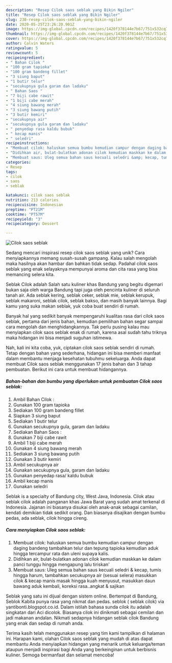 ```yaml
---
description: "Resep Cilok saos seblak yang Bikin Ngiler"
title: "Resep Cilok saos seblak yang Bikin Ngiler"
slug: 230-resep-cilok-saos-seblak-yang-bikin-ngiler
date: 2020-05-25T23:26:20.901Z
image: https://img-global.cpcdn.com/recipes/1420f378144e7b67/751x532cq70/cilok-saos-seblak-foto-resep-utama.jpg
thumbnail: https://img-global.cpcdn.com/recipes/1420f378144e7b67/751x532cq70/cilok-saos-seblak-foto-resep-utama.jpg
cover: https://img-global.cpcdn.com/recipes/1420f378144e7b67/751x532cq70/cilok-saos-seblak-foto-resep-utama.jpg
author: Calvin Waters
ratingvalue: 5
reviewcount: 5
recipeingredient:
- " Bahan Cilok "
- "100 gram tapioka"
- "100 gram bandeng fillet"
- "3 siung baput"
- "1 butir telur"
- "secukupnya gula garam dan ladaku"
- " Bahan Saos "
- "7 biji cabe rawit"
- "1 biji cabe merah"
- "4 siung bawang merah"
- "3 siung bawang putih"
- "3 butir kemiri"
- "secukupnya air"
- "secukupnya gula garam dan ladaku"
- " penyedap rasa kaldu bubuk"
- " kecap manis"
- " seledri"
recipeinstructions:
- "Membuat cilok: haluskan semua bumbu kemudian campur dengan daging bandeng tambahkan telur dan tepung tapioka kemudian aduk hingga tercampur rata dan uleni supaya kalis."
- "Didihkan air, bulat-bulatkan adonan cilok kemudian maskkan ke dalam panci tunggu hingga mengapung lalu tiriskan&#39;"
- "Membuat saus: Uleg semua bahan saus kecuali seledri &amp; kecap, tumis hingga harum, tambahkan secukupnya air (sesuai selera) masukkan cilok &amp; kecap manis masak hingga kuah menyusut, masukkan daun bawang aduk kembali, koreksi rasa..angkat &amp; sajikan"
categories:
- Resep
tags:
- cilok
- saos
- seblak

katakunci: cilok saos seblak 
nutrition: 213 calories
recipecuisine: Indonesian
preptime: "PT21M"
cooktime: "PT57M"
recipeyield: "3"
recipecategory: Dessert

---
```



![Cilok saos seblak](https://img-global.cpcdn.com/recipes/1420f378144e7b67/751x532cq70/cilok-saos-seblak-foto-resep-utama.jpg)

Sedang mencari inspirasi resep cilok saos seblak yang unik? Cara menyiapkannya memang susah-susah gampang. Kalau salah mengolah maka hasilnya akan hambar dan bahkan tidak sedap. Padahal cilok saos seblak yang enak selayaknya mempunyai aroma dan cita rasa yang bisa memancing selera kita.

Seblak Cilok adalah Salah satu kuliner khas Bandung yang begitu digemari bukan saja oleh warga Bandung tapi juga oleh pencinta kuliner di seluruh tanah air. Ada seblak kering, seblak ceker, seblak mie, seblak kerupuk, seblak makaroni, seblak cilok, seblak bakso, dan masih banyak lainnya. Bagi kamu yang suka makan seblak, yuk coba buat sendiri di rumah.

Banyak hal yang sedikit banyak mempengaruhi kualitas rasa dari cilok saos seblak, pertama dari jenis bahan, kemudian pemilihan bahan segar sampai cara mengolah dan menghidangkannya. Tak perlu pusing kalau mau menyiapkan cilok saos seblak enak di rumah, karena asal sudah tahu triknya maka hidangan ini bisa menjadi suguhan istimewa.


Nah, kali ini kita coba, yuk, ciptakan cilok saos seblak sendiri di rumah. Tetap dengan bahan yang sederhana, hidangan ini bisa memberi manfaat dalam membantu menjaga kesehatan tubuhmu sekeluarga. Anda dapat membuat Cilok saos seblak menggunakan 17 jenis bahan dan 3 tahap pembuatan. Berikut ini cara untuk membuat hidangannya.

<!--inarticleads1-->

##### Bahan-bahan dan bumbu yang diperlukan untuk pembuatan Cilok saos seblak:

1. Ambil  Bahan Cilok :
1. Gunakan 100 gram tapioka
1. Sediakan 100 gram bandeng fillet
1. Siapkan 3 siung baput
1. Sediakan 1 butir telur
1. Gunakan secukupnya gula, garam dan ladaku
1. Sediakan  Bahan Saos :
1. Gunakan 7 biji cabe rawit
1. Ambil 1 biji cabe merah
1. Gunakan 4 siung bawang merah
1. Sediakan 3 siung bawang putih
1. Gunakan 3 butir kemiri
1. Ambil secukupnya air
1. Gunakan secukupnya gula, garam dan ladaku
1. Gunakan  penyedap rasa/ kaldu bubuk
1. Ambil  kecap manis
1. Gunakan  seledri


Seblak is a specialty of Bandung city, West Java, Indonesia. Cilok atau seblak cilok adalah panganan khas Jawa Barat yang sudah amat terkenal di Indonesia. Jajanan ini biasanya disukai oleh anak-anak sebagai camilan, kendati demikian tidak sedikit orang. Dan biasanya disajikan dengan bumbu pedas, ada seblak, cilok hingga cireng. 

<!--inarticleads2-->

##### Cara menyiapkan Cilok saos seblak:

1. Membuat cilok: haluskan semua bumbu kemudian campur dengan daging bandeng tambahkan telur dan tepung tapioka kemudian aduk hingga tercampur rata dan uleni supaya kalis.
1. Didihkan air, bulat-bulatkan adonan cilok kemudian maskkan ke dalam panci tunggu hingga mengapung lalu tiriskan&#39;
1. Membuat saus: Uleg semua bahan saus kecuali seledri &amp; kecap, tumis hingga harum, tambahkan secukupnya air (sesuai selera) masukkan cilok &amp; kecap manis masak hingga kuah menyusut, masukkan daun bawang aduk kembali, koreksi rasa..angkat &amp; sajikan


Seblak yang satu ini dijual dengan sistem online. Bertempat di Bandung, Seblok Kabita punya rasa yang nikmat dan pedas. seblok ( seblak cilok) via yantibonti.blogspot.co.id. Dalam istilah bahasa sunda cilok itu adalah singkatan dari Aci dicolok. Biasanya cilok ini dinikmati sebagai cemilan dan jadi makanan andalan. Nikmati sedapnya hidangan seblak cilok Bandung yang enak dan sedap di rumah anda. 

Terima kasih telah menggunakan resep yang tim kami tampilkan di halaman ini. Harapan kami, olahan Cilok saos seblak yang mudah di atas dapat membantu Anda menyiapkan hidangan yang menarik untuk keluarga/teman ataupun menjadi inspirasi bagi Anda yang berkeinginan untuk berbisnis kuliner. Semoga bermanfaat dan selamat mencoba!
